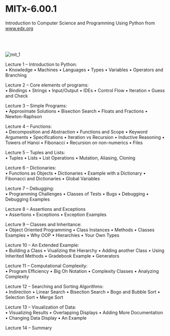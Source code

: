 # MITx-6.00.1
Introduction to Computer Science and Programming Using Python from www.edx.org


\
\
\
![mit_1](https://user-images.githubusercontent.com/24844600/28265335-250bea68-6ae7-11e7-8579-5f81b63753d1.PNG)


Lecture 1 – Introduction to Python:\
• Knowledge
• Machines
• Languages
• Types
• Variables
• Operators and Branching

Lecture 2 – Core elements of programs:\
• Bindings
• Strings
• Input/Output
• IDEs
• Control Flow
• Iteration
• Guess and Check

Lecture 3 – Simple Programs:\
• Approximate Solutions
• Bisection Search
• Floats and Fractions
• Newton-Raphson

Lecture 4 – Functions:\
• Decomposition and Abstraction
• Functions and Scope
• Keyword Arguments
• Specifications
• Iteration vs Recursion
• Inductive Reasoning
• Towers of Hanoi
• Fibonacci
• Recursion on non-numerics
• Files

Lecture 5 – Tuples and Lists:\
• Tuples
• Lists
• List Operations
• Mutation, Aliasing, Cloning

Lecture 6 – Dictionaries:\
• Functions as Objects
• Dictionaries
• Example with a Dictionary
• Fibonacci and Dictionaries
• Global Variables

Lecture 7 – Debugging:\
• Programming Challenges
• Classes of Tests
• Bugs
• Debugging
• Debugging Examples

Lecture 8 – Assertions and Exceptions\
• Assertions
• Exceptions
• Exception Examples

Lecture 9 – Classes and Inheritance:\
• Object Oriented Programming
• Class Instances
• Methods
• Classes Examples
• Why OOP
• Hierarchies
• Your Own Types

Lecture 10 – An Extended Example:\
• Building a Class
• Viualizing the Hierarchy
• Adding another Class
• Using Inherited Methods
• Gradebook Example
• Generators

Lecture 11 – Computational Complexity:\
• Program Efficiency
• Big Oh Notation
• Complexity Classes
• Analyzing Complexity

Lecture 12 – Searching and Sorting Algorithms:\
• Indirection
• Linear Search
• Bisection Search
• Bogo and Bubble Sort
• Selection Sort
• Merge Sort

Lecture 13 – Visualization of Data:\
• Visualizing Results
• Overlapping Displays
• Adding More Documentation
• Changing Data Display
• An Example

Lecture 14 – Summary
